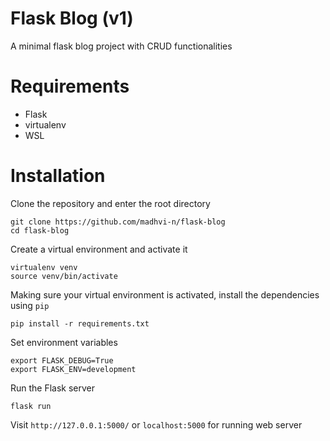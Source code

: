 # Flask Blog (v1)
A minimal flask blog project with CRUD functionalities


# Requirements
- Flask
- virtualenv
- WSL


# Installation

Clone the repository and enter the root directory
```
git clone https://github.com/madhvi-n/flask-blog
cd flask-blog
```


Create a virtual environment and activate it
```
virtualenv venv
source venv/bin/activate
```

Making sure your virtual environment is activated, install the dependencies using `pip`
```
pip install -r requirements.txt
```

Set environment variables
```
export FLASK_DEBUG=True
export FLASK_ENV=development
```

Run the Flask server
```
flask run
```


Visit `http://127.0.0.1:5000/` or `localhost:5000` for running web server
